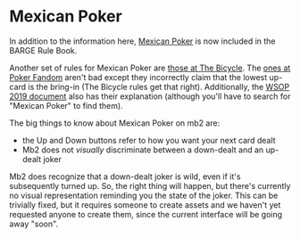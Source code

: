 # Mexican Poker

In addition to the information here, [Mexican
Poker](https://www.ceemeck.org/BARGERuleBook2021/other.html#mexican-poker)
is now included in the BARGE Rule Book.

Another set of rules for Mexican Poker are
[those at The Bicycle](https://www.thebike.com/play/poker_mexican_poker.php).
The
[ones at Poker Fandom](https://poker.fandom.com/wiki/Mexican_Poker)
aren't bad except they incorrectly claim that the lowest up-card is the
bring-in (The Bicycle rules get that right).  Additionally, the
[WSOP 2019 document](https://www.wsop.com/2019/2019%20WSOP%20Live%20Action%20Rules%20(FINAL).pdf)
also has their explanation (although you'll have to search for "Mexican
Poker" to find them).

The big things to know about Mexican Poker on mb2 are:
- the Up and Down buttons refer to how you want your next card dealt
- Mb2 does not _visually_ discriminate between a down-dealt and an up-dealt joker

Mb2 does recognize that a down-dealt joker is wild, even if it's
subsequently turned up.  So, the right thing will happen, but there's
currently no visual representation reminding you the state of the
joker.  This can be trivially fixed, but it requires someone to create
assets and we haven't yet requested anyone to create them, since the
current interface will be going away "soon".


